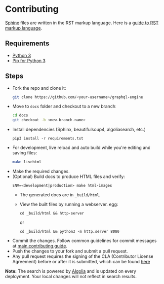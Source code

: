 # Contributing

[Sphinx](http://www.sphinx-doc.org/en/master/documentation) files are written in
the RST markup language. Here is a [guide to RST markup
language](http://www.sphinx-doc.org/en/master/usage/restructuredtext/basics.html).

## Requirements

- [Python 3](https://www.python.org/downloads/)
- [Pip for Python 3](https://pip.pypa.io/en/stable/installing/)

## Steps

- Fork the repo and clone it:
  ```bash
  git clone https://github.com/<your-username>/graphql-engine
  ```
- Move to `docs` folder and checkout to a new branch:
  ```bash
  cd docs
  git checkout -b <new-branch-name>
  ```
- Install dependencies (Sphinx, beautifulsoup4, algoliasearch, etc.)
  ```
  pip3 install -r requirements.txt
  ```
- For development, live reload and auto build while you're editing and saving
  files:
  ```bash
  make livehtml
  ```
- Make the required changes.
- (Optional) Build docs to produce HTML files and verify:
    ```
    ENV=<development|production> make html-images
    ```
    * The generated docs are in `_build/html`. 
    * View the built files by running a webserver. egg:
        ```
        cd _build/html && http-server
        ```
        or

        ```
        cd _build/html && python3 -m http.server 8080
        ```        
- Commit the changes. Follow common guidelines for commit messages at [main
contributing guide](../CONTRIBUTING.md#common-guidelines).
- Push the changes to your fork and submit a pull request.
- Any pull request requires the signing of the CLA (Contributor License Agreement) before or after it is submitted, which can be found [here](https://cla-assistant.io/hasura/graphql-engine)

**Note:** The search is powered by [Algolia](https://www.algolia.com/) and is updated on every deployment. Your local 
  changes will not reflect in search results.        
